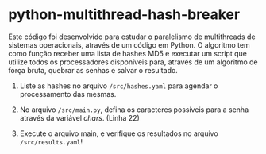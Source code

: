 # python-multithread-hash-breaker
Este código foi desenvolvido para estudar o paralelismo de multithreads de sistemas operacionais, através de um código em Python. O algoritmo tem como função receber uma lista de hashes MD5 e executar um script que utilize todos os processadores disponíveis para, através de um algoritmo de força bruta, quebrar as senhas e salvar o resultado.

1. Liste as hashes no arquivo `/src/hashes.yaml` para agendar o processamento das mesmas.

2. No arquivo `/src/main.py`, defina os caracteres possíveis para a senha através da variável _chars_. (Linha 22)

3. Execute o arquivo main, e verifique os resultados no arquivo `/src/results.yaml`! 
